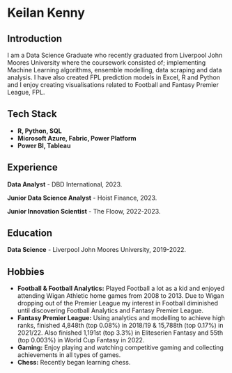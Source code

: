 # Keilan Kenny

## Introduction
I am a Data Science Graduate who recently graduated from Liverpool John Moores University where the coursework consisted of; implementing Machine Learning algorithms, ensemble modelling, data scraping and data analysis. I have also created FPL prediction models in Excel, R and Python and I enjoy creating visualisations related to Football and Fantasy Premier League, FPL.

## Tech Stack
- **R, Python, SQL** 
- **Microsoft Azure, Fabric, Power Platform**
- **Power BI, Tableau**

## Experience
**Data Analyst** - DBD International, 2023.

**Junior Data Science Analyst** - Hoist Finance, 2023.

**Junior Innovation Scientist** - The Floow, 2022-2023.

## Education
**Data Science** - Liverpool John Moores University, 2019-2022.

## Hobbies
- **Football & Football Analytics:** Played Football a lot as a kid and enjoyed attending Wigan Athletic home games from 2008 to 2013. Due to Wigan dropping out of the Premier League my interest in Football diminished until discovering Football Analytics and Fantasy Premier League. 
- **Fantasy Premier League:** Using analytics and modelling to achieve high ranks, finished 4,848th (top 0.08%) in 2018/19 & 15,788th (top 0.17%) in 2021/22. Also finished 1,191st (top 3.3%) in Eliteserien Fantasy and 55th (top 0.003%) in World Cup Fantasy in 2022.
- **Gaming:** Enjoy playing and watching competitive gaming and collecting achievements in all types of games.
- **Chess:** Recently began learning chess.

